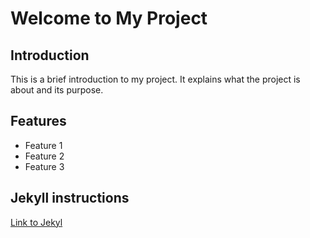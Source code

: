 # Welcome to My Project

## Introduction

This is a brief introduction to my project. It explains what the project is about and its purpose.

## Features

- Feature 1
- Feature 2
- Feature 3

## Jekyll instructions

[Link to Jekyl](https://jekyllrb.com/docs/front-matter/)
